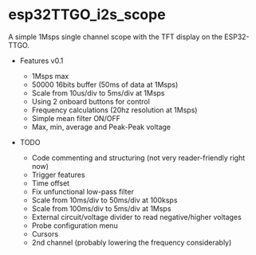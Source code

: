 # esp32TTGO_i2s_scope
A simple 1Msps single channel scope with the TFT display on the ESP32-TTGO.

* Features v0.1
  * 1Msps max
  * 50000 16bits buffer (50ms of data at 1Msps)
  * Scale from 10us/div to 5ms/div at 1Msps
  * Using 2 onboard buttons for control
  * Frequency calculations (20hz resolution at 1Msps)
  * Simple mean filter ON/OFF
  * Max, min, average and Peak-Peak voltage

* TODO
  * Code commenting and structuring (not very reader-friendly right now)
  * Trigger features
  * Time offset
  * Fix unfunctional low-pass filter
  * Scale from 10ms/div to 50ms/div at 100ksps
  * Scale from 100ms/div to 5ms/div at 1Msps
  * External circuit/voltage divider to read negative/higher voltages
  * Probe configuration menu
  * Cursors
  * 2nd channel (probably lowering the frequency considerably)  
